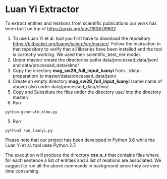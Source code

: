 # Luan Yi Extractor

To extract entities and relations from scientific publications our work has been built on top of https://arxiv.org/abs/1808.09602

1. To use Luan Yi et al. tool you first have to download the repository https://bitbucket.org/luanyi/scierc/src/master/. Follow the instruction in that repository to verify that all libraries have been installed and the tool is correctly working. We used their scientific_best_ner model.
2. Under master/ create the directories paths data/processed_data/json/ and data/processed_data/elmo/
2. Copy the directory **mag_sw28_full_input_luanyi** from ../data-preparation/ to master/data/processed_data/json/
4. Create an empty directory **mag_sw28_full_input_luanyi** (same name of above) also under data/processed_data/elmo/
3. Copy and Substitute the files under the directory use/ into the directory master/
4. Run 
```
python generate_elmo.py
```

5. Run
```
python3 run_luanyi.py
```

Please note that our project has been developed in Python 3.6 while the Luan Yi et al. tool uses Python 2.7.

The execution will produce the directory **csv_e_r** that contains files where for each sentence a list of entities and a list of relations are associated.  We suggest to run all the above commands in background since they are very time consuming.


